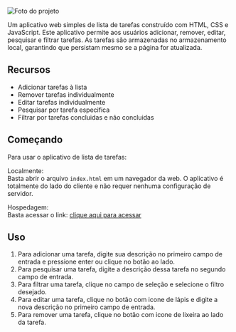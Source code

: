 ![Foto do projeto](https://github.com/lezzin/lista_tarefas/assets/103830032/1384d7a7-fe20-41d4-8bc0-b57370e097fa)

Um aplicativo web simples de lista de tarefas construído com HTML, CSS e JavaScript. Este aplicativo permite aos usuários adicionar, remover, editar, pesquisar e filtrar tarefas. As tarefas são armazenadas no armazenamento local, garantindo que persistam mesmo se a página for atualizada.

## Recursos

- Adicionar tarefas à lista
- Remover tarefas individualmente
- Editar tarefas individualmente
- Pesquisar por tarefa especifica
- Filtrar por tarefas concluidas e não concluidas

## Começando

Para usar o aplicativo de lista de tarefas:

Localmente:<br>
Basta abrir o arquivo `index.html` em um navegador da web. O aplicativo é totalmente do lado do cliente e não requer nenhuma configuração de servidor.

Hospedagem:<br>
Basta acessar o link: [clique aqui para acessar](https://lista-tarefas-xi.vercel.app/)

## Uso

1. Para adicionar uma tarefa, digite sua descrição no primeiro campo de entrada e pressione enter ou clique no botão ao lado.
3. Para pesquisar uma tarefa, digite a descrição dessa tarefa no segundo campo de entrada.
4. Para filtrar uma tarefa, clique no campo de seleção e selecione o filtro desejado.
5. Para editar uma tarefa, clique no botão com icone de lápis e digite a nova descrição no primeiro campo de entrada.
6. Para remover uma tarefa, clique no botão com icone de lixeira ao lado da tarefa.
